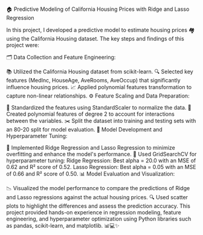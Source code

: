 🏠 Predictive Modeling of California Housing Prices with Ridge and Lasso Regression

In this project, I developed a predictive model to estimate housing prices 🏘️ using the California Housing dataset. The key steps and findings of this project were:

🗂️ Data Collection and Feature Engineering:

📚 Utilized the California Housing dataset from scikit-learn.
🔍 Selected key features (MedInc, HouseAge, AveRooms, AveOccup) that significantly influence housing prices.
📈 Applied polynomial features transformation to capture non-linear relationships.
⚙️ Feature Scaling and Data Preparation:

📏 Standardized the features using StandardScaler to normalize the data.
🔄 Created polynomial features of degree 2 to account for interactions between the variables.
✂️ Split the dataset into training and testing sets with an 80-20 split for model evaluation.
🧠 Model Development and Hyperparameter Tuning:

🧮 Implemented Ridge Regression and Lasso Regression to minimize overfitting and enhance the model's performance.
🎯 Used GridSearchCV for hyperparameter tuning:
Ridge Regression: Best alpha = 20.0 with an MSE of 0.62 and R² score of 0.52.
Lasso Regression: Best alpha = 0.05 with an MSE of 0.66 and R² score of 0.50.
📊 Model Evaluation and Visualization:

📉 Visualized the model performance to compare the predictions of Ridge and Lasso regressions against the actual housing prices.
🔍 Used scatter plots to highlight the differences and assess the prediction accuracy.
This project provided hands-on experience in regression modeling, feature engineering, and hyperparameter optimization using Python libraries such as pandas, scikit-learn, and matplotlib. 📊💻✨
